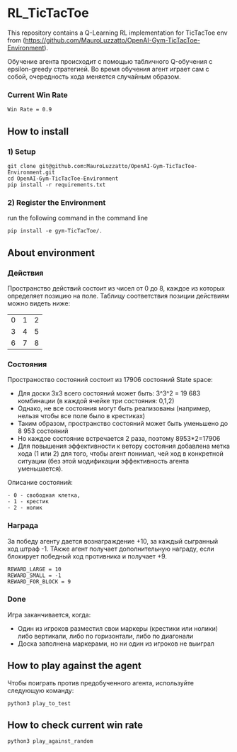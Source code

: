 # RL_TicTacToe

This repository contains a Q-Learning RL implementation for TicTacToe env from (https://github.com/MauroLuzzatto/OpenAI-Gym-TicTacToe-Environment).


Обучение агента происходит с помощью табличного Q-обучения с epsilon-greedy стратегией. Во время обучения агент играет сам с собой, очередность хода меняется случайным образом.

### Current Win Rate
```
Win Rate = 0.9
```

## How to install
### 1) Setup
```
git clone git@github.com:MauroLuzzatto/OpenAI-Gym-TicTacToe-Environment.git
cd OpenAI-Gym-TicTacToe-Environment
pip install -r requirements.txt
```

### 2) Register the Environment

run the following command in the command line
``` 
pip install -e gym-TicTacToe/. 
```

## About environment

### Действия
Пространство действий состоит из чисел от 0 до 8, каждое из которых определяет позицию на поле. Таблицу соответствия позиции действиям можно видеть ниже:


|  |  |  |
| :---: |  :---:  |  :---: |
| 0  | 1  | 2  |
| 3  | 4  | 5  |
| 6  | 7  | 8  |


### Состояния
Пространоство состояний состоит из 17906 состояний
State space:
-    Для доски 3х3 всего состояний может быть: 3^3^2 = 19 683 комбинации (в каждой ячейке три состояния: 0,1,2)
-    Однако, не все состояния могут быть реализованы (например, нельзя чтобы все поле было в крестиках)
-    Таким образом, пространство состояний может быть уменьшено до 8 953 состояний
-    Но каждое состояние встречается 2 раза, поэтому 8953*2=17906
-    Для повышения эффективности к ветору состояния добавлена метка хода (1 или 2) для того, чтобы агент понимал, чей ход в конкретной ситуации (без этой модификации эффективность агента уменьшается).

Описание состояний:
   
    - 0 - свободная клетка,
    - 1 - крестик
    - 2 - нолик

### Награда
За победу агенту дается вознаграждение +10, за каждый сыгранный ход штраф -1. ТАкже агент получает дополнительную награду, если блокирует победный ход противника и получает +9.

```
REWARD_LARGE = 10
REWARD_SMALL = -1
REWARD_FOR_BLOCK = 9
```


### Done
Игра заканчивается, когда:
-    Один из игроков разместил свои маркеры (крестики или нолики) либо вертикали, либо по горизонтали, либо по диагонали
-    Доска заполнена маркерами, но ни один из игроков не выиграл



## How to play against the agent
Чтобы поиграть против предобученного агента, используйте следующую команду:

```
python3 play_to_test
```

## How to check current win rate

```
python3 play_against_random
```